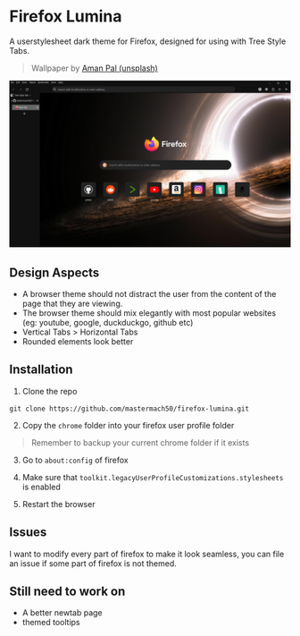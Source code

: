 # Firefox Lumina
A userstylesheet dark theme for Firefox, designed for using with Tree Style Tabs.

> Wallpaper by [Aman Pal (unsplash)](https://unsplash.com/@paman0744)

![screenshot](screenshot.png)
## Design Aspects
- A browser theme should not distract the user from the content of the page that they are viewing.
- The browser theme should mix elegantly with most popular websites (eg: youtube, google, duckduckgo, github etc)
- Vertical Tabs > Horizontal Tabs
- Rounded elements look better

## Installation
1. Clone the repo
```
git clone https://github.com/mastermach50/firefox-lumina.git
```
2. Copy the `chrome` folder into your firefox user profile folder
> Remember to backup your current chrome folder if it exists

3. Go to `about:config` of firefox

4. Make sure that `toolkit.legacyUserProfileCustomizations.stylesheets` is enabled

5. Restart the browser

## Issues
I want to modify every part of firefox to make it look seamless, you can file an issue if some part of firefox is not themed.

## Still need to work on
- A better newtab page
- themed tooltips
